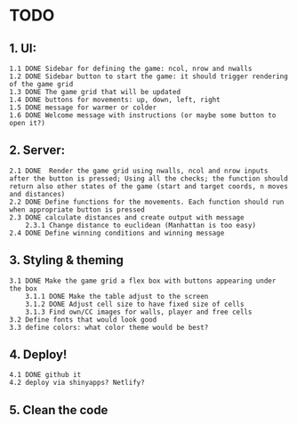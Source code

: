 # TODO

## 1. UI:
	1.1 DONE Sidebar for defining the game: ncol, nrow and nwalls
	1.2 DONE Sidebar button to start the game: it should trigger rendering of the game grid
	1.3 DONE The game grid that will be updated
	1.4 DONE buttons for movements: up, down, left, right
	1.5 DONE message for warmer or colder
	1.6 DONE Welcome message with instructions (or maybe some button to open it?)
	
## 2. Server:
	2.1 DONE  Render the game grid using nwalls, ncol and nrow inputs after the button is pressed; Using all the checks; the function should return also other states of the game (start and target coords, n moves and distances)
	2.2 DONE Define functions for the movements. Each function should run when appropriate button is pressed
	2.3 DONE calculate distances and create output with message
		2.3.1 Change distance to euclidean (Manhattan is too easy)
	2.4 DONE Define winning conditions and winning message

## 3. Styling & theming
	3.1 DONE Make the game grid a flex box with buttons appearing under the box
		3.1.1 DONE Make the table adjust to the screen
		3.1.2 DONE Adjust cell size to have fixed size of cells
		3.1.3 Find own/CC images for walls, player and free cells
	3.2 Define fonts that would look good
	3.3 define colors: what color theme would be best?

## 4. Deploy!
	4.1 DONE github it
	4.2 deploy via shinyapps? Netlify?
	
## 5. Clean the code
